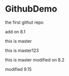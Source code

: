 # GithubDemo
the first githut repo

add on 8.1

this is master

this is master123

this is master modified on 8.2

modified 9.15

